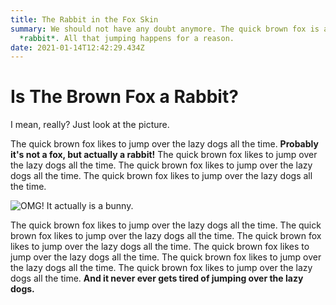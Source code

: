 ```yaml
---
title: The Rabbit in the Fox Skin
summary: We should not have any doubt anymore. The quick brown fox is actually a
  *rabbit*. All that jumping happens for a reason.
date: 2021-01-14T12:42:29.434Z
---
```

# Is The Brown Fox a Rabbit?

I mean, really? Just look at the picture.

The quick brown fox likes to jump over the lazy dogs all the time. **Probably it's not a fox, but actually a rabbit!** The quick brown fox likes to jump over the lazy dogs all the time. The quick brown fox likes to jump over the lazy dogs all the time. The quick brown fox likes to jump over the lazy dogs all the time.

![](/img/bbb-splash.png "OMG! It actually is a bunny.")

The quick brown fox likes to jump over the lazy dogs all the time. The quick brown fox likes to jump over the lazy dogs all the time. The quick brown fox likes to jump over the lazy dogs all the time. The quick brown fox likes to jump over the lazy dogs all the time. The quick brown fox likes to jump over the lazy dogs all the time. The quick brown fox likes to jump over the lazy dogs all the time. **And it never ever gets tired of jumping over the lazy dogs.**
